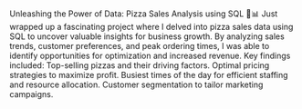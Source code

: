 Unleashing the Power of Data: Pizza Sales Analysis using SQL 🍕📊
Just wrapped up a fascinating project where I delved into pizza sales data using SQL to uncover valuable insights for business growth. By analyzing sales trends, customer preferences, and peak ordering times, I was able to identify opportunities for optimization and increased revenue.
Key findings included:
Top-selling pizzas and their driving factors.
Optimal pricing strategies to maximize profit.
Busiest times of the day for efficient staffing and resource allocation.
Customer segmentation to tailor marketing campaigns.
